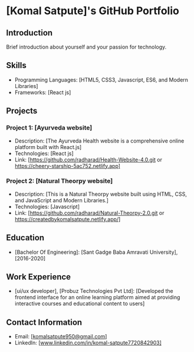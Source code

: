 # [Komal Satpute]'s GitHub Portfolio

## Introduction
Brief introduction about yourself and your passion for technology.

## Skills
- Programming Languages: [HTML5, CSS3, Javascript, ES6, and Modern Libraries]
- Frameworks: [React js]

## Projects
### Project 1: [Ayurveda website]
- Description: [The Ayurveda Health website is a comprehensive online platform built with React.js]
- Technologies: [React js]
- Link: [https://github.com/radharad/Health-Website-4.0.git or https://cheery-starship-5ac752.netlify.app]

### Project 2: [Natural Theorpy website]
- Description: [This is a Natural Theorpy website built using HTML, CSS, and JavaScript and Modern Libraries.]
- Technologies: [Javascript]
- Link: [https://github.com/radharad/Natural-Theorpy-2.0.git or https://createdbykomalsatpute.netlify.app/]

## Education
- [Bachelor Of Engineering]: [Sant Gadge Baba Amravati University], [2016-2020]

## Work Experience
- [ui/ux developer], [Probuz Technologies Pvt Ltd]: [Developed the frontend interface for an online learning platform aimed at providing interactive courses and educational content to users]

## Contact Information
- Email: [komalsatpute950@gmail.com]
- LinkedIn: [www.linkedin.com/in/komal-satpute7720842903]
